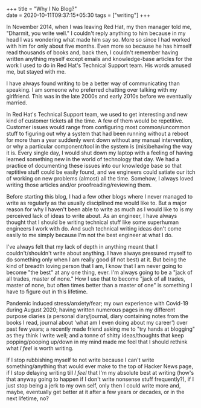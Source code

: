 +++
title = "Why I No Blog?"                           
date = 2020-10-11T09:37:15+05:30
tags = ["writing"]
+++

In November 2014, when I was leaving Red Hat, my then manager told me,
"Dharmit, you write well." I couldn't reply anything to him because in my head
I was wondering what made him say so. More so since I had worked with him for
only about five months. Even more so because he has himself read thousands of
books and, back then, I couldn't remember having written anything myself except
emails and knowledge-base articles for the work I used to do in Red Hat's
Technical Support team. His words amused me, but stayed with me.

I have always found writing to be a better way of communicating than speaking.
I am someone who preferred chatting over talking with my girlfriend. This was
in the late 2000s and early 2010s before we eventually married.

In Red Hat's Technical Support team, we used to get interesting and new kind of
customer tickets all the time. A few of them would be repetitive. Customer
issues would range from configuring most common/uncommon stuff to figuring out
why a system that had been running without a reboot for more than a year
suddenly went down without any manual intervention, or why a particular
component/tool in the system is (mis)behaving the way it is. Every single day,
I would shut down my laptop with a feeling of having learned something new in
the world of technology that day. We had a practice of documenting these issues
into our knowledge base so that reptitive stuff could be easily found, and we
engineers could satiate our itch of working on new problems (almost) all the
time. Somehow, I always loved writing those articles and/or
proofreading/reviewing them.

Before starting this blog, I had a few other blogs where I never managed to
write as regularly as the usually disciplined me would like to. But a major
reason for why I haven't been able to write as much as I would like to is my
perceived lack of ideas to write about. As an engineer, I have always thought
that I should be writing technical stuff like some superhuman engineers I work
with do. And such technical writing ideas don't come easily to me simply
because I'm not the best engineer at what I do.

I've always felt that my lack of depth in anything meant that I
couldn't/shouldn't write about anything. I have always pressured myself to do
something only when I am really good (if not best) at it. But being the kind of
breadth loving person that I am, I know that I am never going to become "the
best" at any one thing, ever. I'm always going to be a "jack of all trades,
master of none." How I use that to become "jack of all trades, master of none,
but often times better than a master of one" is something I have to figure out
in this lifetime.

Pandemic induced stress/anxiety/fear; my own experience with Covid-19 during
August 2020; having written numerous pages in my different purpose diaries
(a personal diary/journal, diary containing notes from the books I read,
journal about 'what am I even doing about my career') over past few years; a
recently made friend asking me to "try hands at blogging" as they think I
write well; and a tonne of shitty ideas/thoughts that keep popping/pooping
up/down in my mind made me feel that I should rethink what _I feel_ is worth
writing.

If I stop rubbishing myself to not write because I can't write
something/anything that would ever make to the top of Hacker News page, if I
stop delaying writing till _I feel_ that I'm my absolute best at writing (how's
that anyway going to happen if I don't write nonsense stuff frequently?), if I
just stop being a jerk to my own self, only then I could write more and, maybe,
eventually get better at it after a few years or decades, or in the next
lifetime, no?
